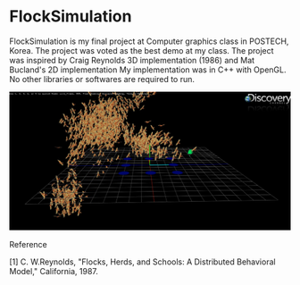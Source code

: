 # FlockSimulation
FlockSimulation is my final project at Computer graphics class in POSTECH, Korea. The project was voted as the best demo at my class. 
The project was inspired by Craig Reynolds 3D implementation (1986) and Mat Bucland's 2D implementation
My implementation was in C++ with OpenGL. No other libraries or softwares are required to run.

![](https://github.com/PhuongHoangMinh/FlockSimulation/blob/master/Images/Flocking.png)

Reference 

[1] C. W.Reynolds, "Flocks, Herds, and Schools: A Distributed Behavioral Model," California, 1987. 
